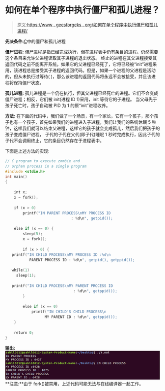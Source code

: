 # 如何在单个程序中执行僵尸和孤儿进程？

> 原文:[https://www . geesforgeks . org/如何在单个程序中执行僵尸和孤儿进程/](https://www.geeksforgeeks.org/how-to-execute-zombie-and-orphan-process-in-a-single-program/)

**先决条件:**[C](https://www.geeksforgeeks.org/zombie-and-orphan-processes-in-c/)中的僵尸和孤儿进程

**僵尸进程:**
僵尸进程是指已经完成执行，但在进程表中仍有条目的进程。仍然需要这个条目来允许父进程读取其子进程的退出状态。
终止的进程在其父进程接受其返回代码之前不能离开系统。如果它的父进程已经死了，它将已经被“init”进程采用，该进程总是接受其子进程的返回代码。但是，如果一个进程的父进程是活动的，但从未执行过等待( )，那么该进程的返回代码将永远不会被接受，并且该进程将保持僵尸状态。

**孤儿进程:**
孤儿进程是一个仍在执行，但其父进程已经死亡的进程。它们不会变成僵尸进程；相反，它们被 init(进程 ID 1)采用，init 等待它的子进程。
当父母先于孩子死亡时，孩子自动被 PID 为 1 的原“init”进程收养。

**方法:**
在下面的代码中，我们做了一个场景，有一个家长，它有一个孩子，那个孩子也有一个孩子，首先如果我们的进程进入子进程，我们让我们的系统休眠 5 秒钟，这样我们就可以结束父进程，这样它的孩子就会变成孤儿，然后我们把孩子的孩子变成僵尸进程， 子代的子代在父代(即子代)睡眠 1 秒时完成执行，因此子代的子代不会调用终止，它的条目仍然存在于进程表中。

下面是上述方法的实现:

```cpp
// C program to execute zombie and
// orphan process in a single program
#include <stdio.h>
int main()
{

    int x;
    x = fork();

    if (x > 0)
        printf("IN PARENT PROCESS\nMY PROCESS ID 
                              : %d\n", getpid());

    else if (x == 0) {
        sleep(5);
        x = fork();

        if (x > 0) {
   printf("IN CHILD PROCESS\nMY PROCESS ID :%d\n
           PARENT PROCESS ID : %d\n", getpid(), getppid());

   while(1)
     sleep(1);

   printf("IN CHILD PROCESS\nMY PARENT PROCESS ID 
                               : %d\n", getppid());
        }

        else if (x == 0)
            printf("IN CHILD'S CHILD PROCESS\n
                  MY PARENT ID : %d\n", getppid());
    }

    return 0;
}
```

**输出:**
![](img/fcce359735309b1a8f5abb0e87f010f3.png)
**注意:**由于 fork()被禁用，上述代码可能无法与在线编译器一起工作。